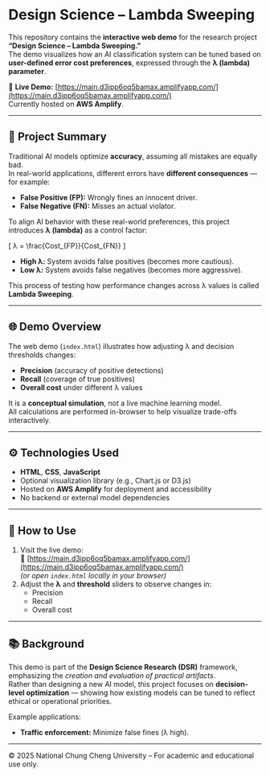 # Design Science – Lambda Sweeping

This repository contains the **interactive web demo** for the research project **“Design Science – Lambda Sweeping.”**  
The demo visualizes how an AI classification system can be tuned based on **user-defined error cost preferences**, expressed through the **λ (lambda) parameter**.

🔗 **Live Demo:** [https://main.d3ipp6oq5bamax.amplifyapp.com/](https://main.d3ipp6oq5bamax.amplifyapp.com/)  
Currently hosted on **AWS Amplify**.

---

## 🧠 Project Summary
Traditional AI models optimize **accuracy**, assuming all mistakes are equally bad.  
In real-world applications, different errors have **different consequences** — for example:

- **False Positive (FP):** Wrongly fines an innocent driver.  
- **False Negative (FN):** Misses an actual violator.  

To align AI behavior with these real-world preferences, this project introduces **λ (lambda)** as a control factor:

\[
λ = \frac{Cost_{FP}}{Cost_{FN}}
\]

- **High λ:** System avoids false positives (becomes more cautious).  
- **Low λ:** System avoids false negatives (becomes more aggressive).

This process of testing how performance changes across λ values is called **Lambda Sweeping**.

---

## 🌐 Demo Overview
The web demo (`index.html`) illustrates how adjusting λ and decision thresholds changes:
- **Precision** (accuracy of positive detections)
- **Recall** (coverage of true positives)
- **Overall cost** under different λ values

It is a **conceptual simulation**, not a live machine learning model.  
All calculations are performed in-browser to help visualize trade-offs interactively.

---

## ⚙️ Technologies Used
- **HTML**, **CSS**, **JavaScript**  
- Optional visualization library (e.g., Chart.js or D3.js)  
- Hosted on **AWS Amplify** for deployment and accessibility  
- No backend or external model dependencies  

---

## 🚀 How to Use
1. Visit the live demo:  
   🔗 [https://main.d3ipp6oq5bamax.amplifyapp.com/](https://main.d3ipp6oq5bamax.amplifyapp.com/)  
   *(or open `index.html` locally in your browser)*  
2. Adjust the **λ** and **threshold** sliders to observe changes in:  
   - Precision  
   - Recall  
   - Overall cost  

---

## 📚 Background
This demo is part of the **Design Science Research (DSR)** framework, emphasizing the *creation and evaluation of practical artifacts*.  
Rather than designing a new AI model, this project focuses on **decision-level optimization** — showing how existing models can be tuned to reflect ethical or operational priorities.

Example applications:
- **Traffic enforcement:** Minimize false fines (λ high).  

---

© 2025 National Chung Cheng University – For academic and educational use only.
